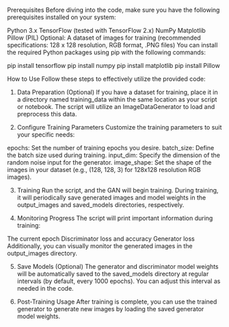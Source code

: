 Prerequisites
Before diving into the code, make sure you have the following prerequisites installed on your system:

Python 3.x
TensorFlow (tested with TensorFlow 2.x)
NumPy
Matplotlib
Pillow (PIL)
Optional: A dataset of images for training (recommended specifications: 128 x 128 resolution, RGB format, .PNG files)
You can install the required Python packages using pip with the following commands:

pip install tensorflow
pip install numpy
pip install matplotlib
pip install Pillow

How to Use
Follow these steps to effectively utilize the provided code:


1. Data Preparation (Optional)
If you have a dataset for training, place it in a directory named training_data within the same location as your script or notebook. The script will utilize an ImageDataGenerator to load and preprocess this data.

2. Configure Training Parameters
Customize the training parameters to suit your specific needs:

epochs: Set the number of training epochs you desire.
batch_size: Define the batch size used during training.
input_dim: Specify the dimension of the random noise input for the generator.
image_shape: Set the shape of the images in your dataset (e.g., (128, 128, 3) for 128x128 resolution RGB images).

3. Training
Run the script, and the GAN will begin training. During training, it will periodically save generated images and model weights in the output_images and saved_models directories, respectively.

4. Monitoring Progress
The script will print important information during training:

The current epoch
Discriminator loss and accuracy
Generator loss
Additionally, you can visually monitor the generated images in the output_images directory.

5. Save Models (Optional)
The generator and discriminator model weights will be automatically saved to the saved_models directory at regular intervals (by default, every 1000 epochs). You can adjust this interval as needed in the code.

6. Post-Training Usage
After training is complete, you can use the trained generator to generate new images by loading the saved generator model weights.
